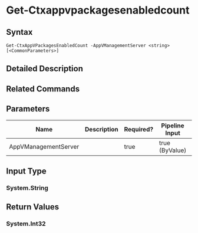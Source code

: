 ﻿
# Get-Ctxappvpackagesenabledcount

## Syntax

```
Get-CtxAppVPackagesEnabledCount -AppVManagementServer <string> [<CommonParameters>]
```

## Detailed Description

## Related Commands

## Parameters
| Name   | Description | Required? | Pipeline Input | Default Value |
| --- | --- | --- | --- | --- |
| AppVManagementServer |  | true | true (ByValue) |  |

## Input Type

### System.String

## Return Values

### System.Int32

